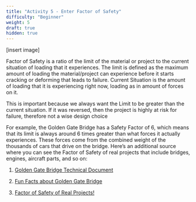 ```yaml
---
title: "Activity 5 - Enter Factor of Safety"
difficulty: "Beginner"
weight: 5
draft: true
hidden: true
---
```

[insert image]

Factor of Safety is a ratio of the limit of the material or project to the current situation of loading that it experiences. The limit is defined as the maximum amount of loading the material/project can experience before it starts cracking or deforming that leads to failure. Current Situation is the amount of loading that it is experiencing right now, loading as in amount of forces on it.

This is important because we always want the Limit to be greater than the current situation. If it was reversed, then the project is highly at risk for failure, therefore not a wise design choice

For example, the Golden Gate Bridge has a Safety Factor of 6, which means that its limit is always around 6 times greater than what forces it actually experiences. These forces come from the combined weight of the thousands of cars that drive on the bridge. Here’s an additional source where you can see the Factor of Safety of real projects that include bridges, engines, aircraft parts, and so on: 

1. [Golden Gate Bridge Technical Document](http://www.iitk.ac.in/nicee/wcee/article/11_1398.PDF)

2. [Fun Facts about Golden Gate Bridge](https://www.mentalfloss.com/article/64379/20-awesome-facts-about-golden-gate-bridge#:~:text=Even%20at%20the%20maximum%20design,a%20large%20factor%20of%20safety.%E2%80%9D)

3. [Factor of Safety of Real Projects!](https://www.engineeringtoolbox.com/factors-safety-fos-d_1624.html)
